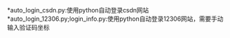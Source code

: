 *auto_login_csdn.py:使用python自动登录csdn网站<br>
*auto_login_12306.py;login_info.py:使用python自动登录12306网站，需要手动输入验证码坐标<br>





